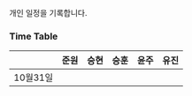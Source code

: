 개인 일정을 기록합니다.

### Time Table
| |준원|승현|승훈|윤주|유진|
|:---:|:---:|:---:|:---:|:---:|:---:|
|10월31일| | | | | |
